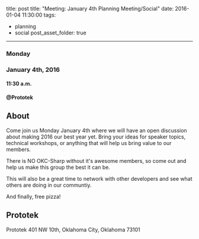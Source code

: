 title: post
title: "Meeting: January 4th Planning Meeting/Social"
date: 2016-01-04 11:30:00
tags:
- planning
- social
post_asset_folder: true
---

### Monday
### January 4th, 2016
#### 11:30 a.m.
#### @Prototek


## About
Come join us Monday January 4th where we will have an open discussion about making 2016 our best year yet.  Bring your ideas for speaker topics, technical workshops, or anything that will help us bring value to our members.

There is NO OKC-Sharp without it's awesome members, so come out and help us make this group the best it can be.

This will also be a great time to network with other developers and see what others are doing in our communtiy.

And finally, free pizza!

## Prototek
Prototek
401 NW 10th,
Oklahoma City, Oklahoma
73101

<script
type="text/javascript"
src="http://maps.google.com/maps/api/js?sensor=false"
></script>
<style>
#gmap_canvas img{
max-width:none!important;
background:none!important;
}

.speaker-headshot {
  float: left;

  padding: 5px 100% 5px 0px;
}

</style>

<div style="overflow:hidden;height:200px;width:900px;">
<div id="gmap_canvas" style="height:200px;width:900px;"></div>
</div>
<script type="text/javascript">
function init_map() {
  var myOptions = {
    zoom: 14,
    center: new google.maps.LatLng(35.478527, -97.51941699999998),
    mapTypeId: google.maps.MapTypeId.ROADMAP
  };
  map = new google.maps.Map(document.getElementById("gmap_canvas"), myOptions);
  marker = new google.maps.Marker({
    map: map,
    position: new google.maps.LatLng(35.478527, -97.51941699999998)
    });
    infowindow = new google.maps.InfoWindow({
      content: "<b>Prototek</b><br/>401 NW 10th St, <br/>73103 Oklahoma City"
      });
      google.maps.event.addListener(marker, "click", function() {
        infowindow.open(map, marker);
        });
        infowindow.open(map, marker);
      }
      google.maps.event.addDomListener(window, 'load', init_map);
      </script>
